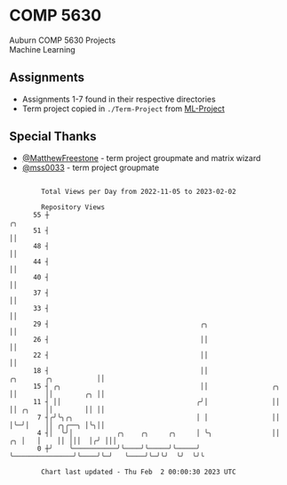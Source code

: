 # COMP 5630
Auburn COMP 5630 Projects  
Machine Learning

## Assignments
- Assignments 1-7 found in their respective directories
- Term project copied in `./Term-Project` from [ML-Project](https://github.com/wumphlett/ML-Project)

## Special Thanks
- [@MatthewFreestone](https://github.com/MatthewFreestone) - term project groupmate and matrix wizard
- [@mss0033](https://github.com/mss0033) - term project groupmate

```

        Total Views per Day from 2022-11-05 to 2023-02-02

        Repository Views
      55 ┼                                                                                       ╭╮
      51 ┤                                                                                       ││
      48 ┤                                                                                       ││
      44 ┤                                                                                       ││
      40 ┤                                                                                       ││
      37 ┤                                                                                       ││
      33 ┤                                                                                       ││
      29 ┤                                      ╭╮                                               ││
      26 ┤                                      ││                                               ││
      22 ┤                                      ││                                               ││
      18 ┤                                      ││                         ╭╮       ╭╮           ││
      15 ┤ ╭╮                                   ││                ╭╮       ││       ││        ╭╮ ││
      11 ┤ ││                                  ╭╯│                ││       ││ ╭╮    ││        ││ ││
       7 ┤╭╯╰╮╭╮                               │ │                ││       │╰─╯│    ││ ╭╮╭──╮ │╰╮││
       4 ┤│  ╰╯│           ╭╮    ╭╮     ╭╮     │ ╰╮               ││    ╭╮ │   │    ││ │││  │╭╯ │││
       0 ┼╯    ╰───────────╯╰────╯╰─────╯╰─────╯  ╰───────────────╯╰────╯╰─╯   ╰────╯╰─╯╰╯  ╰╯  ╰╯╰

        Chart last updated - Thu Feb  2 00:00:30 2023 UTC
        
```
